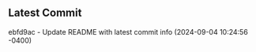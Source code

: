 
## Latest Commit
ebfd9ac - Update README with latest commit info (2024-09-04 10:24:56 -0400) <Yunxi-Zhou>
